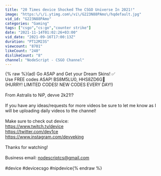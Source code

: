 ```yaml
---
title: "20 Times device Shocked The CSGO Universe In 2021!"
image: "https:\/\/i.ytimg.com\/vi\/G223N88PAmo\/hqdefault.jpg"
vid_id: "G223N88PAmo"
categories: "Gaming"
tags: ["csgo","cs:go","counter strike"]
date: "2021-11-14T01:02:26+03:00"
vid_date: "2021-09-16T17:00:13Z"
duration: "PT12M23S"
viewcount: "8701"
likeCount: "240"
dislikeCount: "8"
channel: "NodeScript - CSGO Channel"
---
```

{% raw %}(ad) Go ASAP and Get your Dream Skins! ✅<br />Use FREE codes ASAP! BS8M5LU0, HHS8ZD6G🤑<br />(HURRY! LIMITED CODES! NEW CODES EVERY DAY!)<br /><br />From Astralis to NiP, devve 2k21!?<br /><br />If you have any ideas/requests for more videos be sure to let me know as I will be uploading daily videos to the channel!<br /><br />Make sure to check out device:<br /><a rel="nofollow" target="blank" href="https://www.twitch.tv/device">https://www.twitch.tv/device</a><br /><a rel="nofollow" target="blank" href="https://twitter.com/dev1ce">https://twitter.com/dev1ce</a><br /><a rel="nofollow" target="blank" href="https://www.instagram.com/devveking">https://www.instagram.com/devveking</a><br /><br />Thanks for watching!<br /><br />Business email: nodescriptcs@gmail.com<br /><br />#device #devicecsgo #nipdevice{% endraw %}
